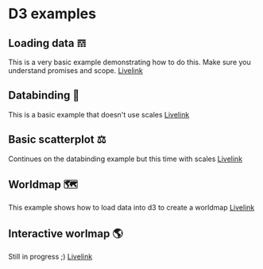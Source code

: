 # D3 examples

## Loading data 𝌗
This is a very basic example demonstrating how to do this. Make sure you understand promises and scope.
[Livelink](https://beta.vizhub.com/Razpudding/f99e6547637e4b029265fc053221b43b?edit=files&file=index.js)

## Databinding 🔄
This is a basic example that doesn't use scales
[Livelink](https://beta.vizhub.com/Razpudding/5ec6296c16c04227bf92a817d6ba4595)

## Basic scatterplot ⚖️
Continues on the databinding example but this time with scales 
[Livelink](https://beta.vizhub.com/Razpudding/43af65cee12c440c8992b9bfadd81eab)

## Worldmap 🗺
This example shows how to load data into d3 to create a worldmap
[Livelink](https://beta.vizhub.com/Razpudding/6b3c5d10edba4c86babf4b6bc204c5f0?edit=files&file=index.js)

## Interactive worlmap 🌎
Still in progress ;)
[Livelink](https://beta.vizhub.com/Razpudding/b708d8950514436fae6dee08a0f6a5f2)